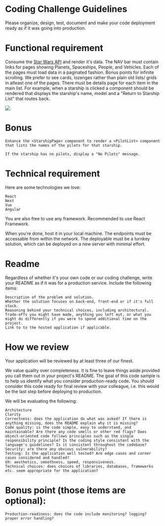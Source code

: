  # Coding Challenge Guidelines

Please organize, design, test, document and make your code deployment ready as if it was going into production.

# Functional requirement

Consume the [Star Wars API](https://swapi.dev/) and render it's data. The NAV bar must contain links for pages showing Planets, Spaceships, People, and Vehicles. Each of the pages must load data in a paginated fashion. Bonus points for infinite scrolling. We prefer to see cards, lozenges rather than plain old lists/ grids in atleast one of the pages. There must be details page for each item in the main list. For example, when a starship <Link> is clicked a <StarshipPage> component should be rendered that displays the starship's name, model and a "Return to Starship List" <Link> that routes back.

<img src="https://i.imgur.com/IjRwsHk.png">

# Bonus

    Enhance the <StarshipPage> component to render a <PilotList> component that lists the names of the pilots for that starship.

    If the starship has no pilots, display a "No Pilots" message.

# Technical requirement

Here are some technologies we love:

    React
    Next
    Vue
    Angular

You are also free to use any framework. Recommended to use React Framework.

When you’re done, host it in your local machine. The endpoints must be accessable from within the network. The deployable must be a turnkey solution, which can be deployed on a new server with minimal effort.

# Readme

Regardless of whether it's your own code or our coding challenge, write your README as if it was for a production service. Include the following items:

    Description of the problem and solution.
    Whether the solution focuses on back-end, front-end or if it's full stack.
    Reasoning behind your technical choices, including architectural.
    Trade-offs you might have made, anything you left out, or what you might do differently if you were to spend additional time on the project.
    Link to to the hosted application if applicable.

# How we review

Your application will be reviewed by at least three of our finest.

We value quality over completeness. It is fine to leave things aside provided you call them out in your project's README. The goal of this code sample is to help us identify what you consider production-ready code. You should consider this code ready for final review with your colleague, i.e. this would be the last step before deploying to production.

We will be evaluating the following:

    Architecture
    Clarity
    Correctness: does the application do what was asked? If there is anything missing, does the README explain why it is missing?
    Code quality: is the code simple, easy to understand, and maintainable? Are there any code smells or other red flags? Does object-oriented code follows principles such as the single responsibility principle? Is the coding style consistent with the language's guidelines? Is it consistent throughout the codebase?
    Security: are there any obvious vulnerability?
    Testing: Is the application well tested? Are edge cases and corner cases considered and handled?
    UX: aesthetics, smoothness, speed, responsiveness.
    Technical choices: does choices of libraries, databases, frameworks etc. seem appropriate for the application?

# Bonus point (those items are optional):

    Production-readiness: does the code include monitoring? logging? proper error handling?
